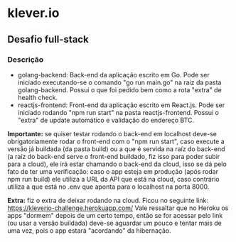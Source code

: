 # klever.io
## Desafio full-stack

### Descrição

<ul>
  <li>golang-backend: Back-end da aplicação escrito em Go. Pode
  ser iniciado executando-se o comando "go run main.go" na raiz da pasta golang-backend. Possui o que foi pedido bem como a rota "extra" de health check.</li>
  
  <li>reactjs-frontend: Front-end da aplicação escrito em React.js. Pode ser iniciado rodando "npm run start" na pasta reactjs-frontend. Possui o "extra" de update automático e validação do endereço BTC.

  </li>
</ul>

<strong>Importante:</strong> se quiser testar rodando o back-end em localhost deve-se obrigatoriamente rodar o front-end com o "npm run start", caso execute a versão já buildada (da pasta build) ou a que é servida na raíz do back-end (a raíz do back-end serve o front-end buildado, fiz isso para poder subir para a cloud), ele irá estar chamando o back-end da cloud, isso se dá pelo fato de ter uma verificação: caso o app esteja em produção (após rodar npm run build) ele utiliza a URL da API que está na cloud, caso contrário utiliza a que está no .env que aponta para o localhost na porta 8000.

<strong>Extra:</strong> fiz o extra de deixar rodando na cloud.
Ficou no seguinte link: https://kleverio-challenge.herokuapp.com/
Vale ressaltar que no Heroku os apps "dormem" depois de um certo tempo, então se for acessar pelo link (ou usar a versão buildada) deve-se aguardar um pouco e tentar mais de uma vez, pois o app estará "acordando" da hibernação.
